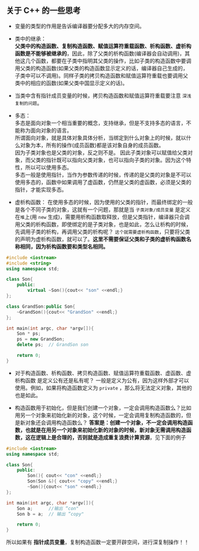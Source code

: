## 关于 C++ 的一些思考

- 变量的类型的作用是告诉编译器要分配多大的内存空间。  

- 类中的继承：  
    **父类中的构造函数、复制构造函数、赋值运算符重载函数、析构函数、虚析构函数是不能够被继承的**，因此，除了父类的析构函数(编译器会自动调用)，其他这几个函数，都要在子类中指明其父类的操作，比如子类的构造函数中要调用父类的构造函数(如果父类的构造函数显示定义的话，编译器自己生成的，子类中可以不调用)。同样子类的拷贝构造函数和赋值运算符重载也要调用父类中的相应的函数(如果父类中国显示定义的话)。  

- 当类中含有指针成员变量的时候，拷贝构造函数和赋值运算符重载要注意 `深浅复制的问题`。

- 多态：  
    多态是面向对象一个相当重要的概念，支持继承，但是不支持多态的语言，不能称为面向对象的语言。  
    所谓面向对象，就是具体对象具体分析，当绑定到什么对象上的时候，就以什么对象为本，所有的操作(成员函数)都是该对象自身的成员函数。  
    因为子类对象也是父类的对象，反之则不是。  因此子类对象可以赋值给父类对象，而父类的指针既可以指向父类对象，也可以指向子类的对象。因为这个特性，所以可以使用多态。  
    多态一般是使用指针，当作为参数传递的时候，传递的是父类的对象是不可以使用多态的，函数中如果调用了虚函数，仍然是父类的虚函数，必须是父类的指针，才能实现多态。  

- 虚析构函数： 在使用多态的时候，因为使用的父类的指针，而最终绑定的一般是各个不同子类的对象，这就有一个问题，那就是当 `子类对象/成员变量` 是定义在`堆`上(用 `new` 生成)，需要用析构函数取释放，但是父类指针，编译器只会调用父类的析构函数，即使绑定的是子类对象，也是如此，怎么让析构的时候，先调用子类的析构，再调用父类的析构呢？  `这个就需要虚析构函数`，只要将父类的声明为虚析构函数，就可以了。**这里不需要保证父类和子类的虚析构函数名称相同，因为析构函数要和类型名相同。** 
```cpp
#include <iostream>
#include <string>
using namespace std;

class Son{
    public:
        virtual ~Son(){cout<< "son" <<endl;}
};

class GrandSon:public Son{
    ~GrandSon(){cout<< "GrandSon" <<endl;}
};

int main(int argc, char *argv[]){
    Son * ps;
    ps = new GrandSon;
    delete ps;  // GrandSon son

    return 0;
}
```

- 对于构造函数、析构函数、拷贝构造函数、赋值运算符重载函数、虚函数、虚析构函数 是定义公有还是私有呢？ 一般是定义为公有，因为这样外部才可以使用。例如，如果将构造函数定义为 `private` ，那么将无法定义对象，其他的也是如此。  

- 构造函数用于初始化，但是我们创建一个对象，一定会调用构造函数么？比如用另一个对象来初始化新的对象，这个时候，一定会调用复制构造函数的，但是新对象还会调用构造函数么？ **答案是：创建一个对象，不一定会调用构造函数，也就是在用另一个对象来初始化新的对象的时候，新对象无需调用构造函数，这在逻辑上是合理的，否则就是造成重复浪费计算资源**，见下面的例子
```cpp	
#include <iostream>
using namespace std;

class Son{
    public:
        Son(){ cout<< "con" <<endl;}
        Son(Son &){ cout<< "copy" <<endl;}
        ~Son(){cout<< "son" <<endl;}
};

int main(int argc, char *argv[]){
    Son a;      //输出 “con"
    Son b = a;  // 输出 ”copy"

    return 0;
}
```
所以如果有 **指针成员变量**，复制构造函数一定要开辟空间，进行深复制操作！！

